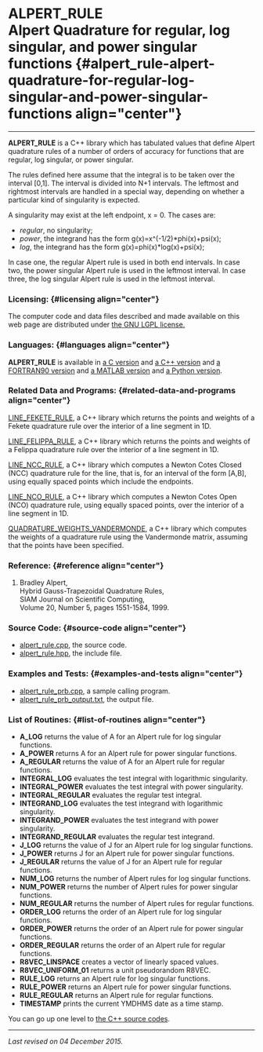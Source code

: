 ALPERT\_RULE\
Alpert Quadrature for regular, log singular, and power singular functions {#alpert_rule-alpert-quadrature-for-regular-log-singular-and-power-singular-functions align="center"}
=========================================================================

------------------------------------------------------------------------

**ALPERT\_RULE** is a C++ library which has tabulated values that define
Alpert quadrature rules of a number of orders of accuracy for functions
that are regular, log singular, or power singular.

The rules defined here assume that the integral is to be taken over the
interval \[0,1\]. The interval is divided into N+1 intervals. The
leftmost and rightmost intervals are handled in a special way, depending
on whether a particular kind of singularity is expected.

A singularity may exist at the left endpoint, x = 0. The cases are:

-   *regular*, no singularity;
-   *power*, the integrand has the form g(x)=x\^(-1/2)\*phi(x)+psi(x);
-   *log*, the integrand has the form g(x)=phi(x)\*log(x)+psi(x);

In case one, the regular Alpert rule is used in both end intervals. In
case two, the power singular Alpert rule is used in the leftmost
interval. In case three, the log singular Alpert rule is used in the
leftmost interval.

### Licensing: {#licensing align="center"}

The computer code and data files described and made available on this
web page are distributed under [the GNU LGPL
license.](../../txt/gnu_lgpl.txt)

### Languages: {#languages align="center"}

**ALPERT\_RULE** is available in [a C
version](../../c_src/alpert_rule/alpert_rule.html) and [a C++
version](../../cpp_src/alpert_rule/alpert_rule.html) and [a FORTRAN90
version](../../f_src/alpert_rule/alpert_rule.html) and [a MATLAB
version](../../m_src/alpert_rule/alpert_rule.html) and [a Python
version](../../py_src/alpert_rule/alpert_rule.html).

### Related Data and Programs: {#related-data-and-programs align="center"}

[LINE\_FEKETE\_RULE](../../cpp_src/line_fekete_rule/line_fekete_rule.html),
a C++ library which returns the points and weights of a Fekete
quadrature rule over the interior of a line segment in 1D.

[LINE\_FELIPPA\_RULE](../../cpp_src/line_felippa_rule/line_felippa_rule.html),
a C++ library which returns the points and weights of a Felippa
quadrature rule over the interior of a line segment in 1D.

[LINE\_NCC\_RULE](../../cpp_src/line_ncc_rule/line_ncc_rule.html), a C++
library which computes a Newton Cotes Closed (NCC) quadrature rule for
the line, that is, for an interval of the form \[A,B\], using equally
spaced points which include the endpoints.

[LINE\_NCO\_RULE](../../cpp_src/line_nco_rule/line_nco_rule.html), a C++
library which computes a Newton Cotes Open (NCO) quadrature rule, using
equally spaced points, over the interior of a line segment in 1D.

[QUADRATURE\_WEIGHTS\_VANDERMONDE](../../cpp_src/quadrature_weights_vandermonde/quadrature_weights_vandermonde.html),
a C++ library which computes the weights of a quadrature rule using the
Vandermonde matrix, assuming that the points have been specified.

### Reference: {#reference align="center"}

1.  Bradley Alpert,\
    Hybrid Gauss-Trapezoidal Quadrature Rules,\
    SIAM Journal on Scientific Computing,\
    Volume 20, Number 5, pages 1551-1584, 1999.

### Source Code: {#source-code align="center"}

-   [alpert\_rule.cpp](alpert_rule.cpp), the source code.
-   [alpert\_rule.hpp](alpert_rule.hpp), the include file.

### Examples and Tests: {#examples-and-tests align="center"}

-   [alpert\_rule\_prb.cpp](alpert_rule_prb.cpp), a sample calling
    program.
-   [alpert\_rule\_prb\_output.txt](alpert_rule_prb_output.txt), the
    output file.

### List of Routines: {#list-of-routines align="center"}

-   **A\_LOG** returns the value of A for an Alpert rule for log
    singular functions.
-   **A\_POWER** returns A for an Alpert rule for power singular
    functions.
-   **A\_REGULAR** returns the value of A for an Alpert rule for regular
    functions.
-   **INTEGRAL\_LOG** evaluates the test integral with logarithmic
    singularity.
-   **INTEGRAL\_POWER** evaluates the test integral with power
    singularity.
-   **INTEGRAL\_REGULAR** evaluates the regular test integral.
-   **INTEGRAND\_LOG** evaluates the test integrand with logarithmic
    singularity.
-   **INTEGRAND\_POWER** evaluates the test integrand with power
    singularity.
-   **INTEGRAND\_REGULAR** evaluates the regular test integrand.
-   **J\_LOG** returns the value of J for an Alpert rule for log
    singular functions.
-   **J\_POWER** returns J for an Alpert rule for power singular
    functions.
-   **J\_REGULAR** returns the value of J for an Alpert rule for regular
    functions.
-   **NUM\_LOG** returns the number of Alpert rules for log singular
    functions.
-   **NUM\_POWER** returns the number of Alpert rules for power singular
    functions.
-   **NUM\_REGULAR** returns the number of Alpert rules for regular
    functions.
-   **ORDER\_LOG** returns the order of an Alpert rule for log singular
    functions.
-   **ORDER\_POWER** returns the order of an Alpert rule for power
    singular functions.
-   **ORDER\_REGULAR** returns the order of an Alpert rule for regular
    functions.
-   **R8VEC\_LINSPACE** creates a vector of linearly spaced values.
-   **R8VEC\_UNIFORM\_01** returns a unit pseudorandom R8VEC.
-   **RULE\_LOG** returns an Alpert rule for log singular functions.
-   **RULE\_POWER** returns an Alpert rule for power singular functions.
-   **RULE\_REGULAR** returns an Alpert rule for regular functions.
-   **TIMESTAMP** prints the current YMDHMS date as a time stamp.

You can go up one level to [the C++ source codes](../cpp_src.html).

------------------------------------------------------------------------

*Last revised on 04 December 2015.*
